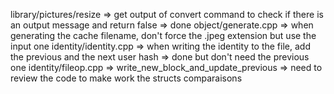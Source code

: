 library/pictures/resize => get output of convert command to check if there is an output message and return false => done
object/generate.cpp => when generating the cache filename, don't force the .jpeg extension but use the input one
identity/identity.cpp => when writing the identity to the file, add the previous and the next user hash => done but don't need the previous one
identity/fileop.cpp => write_new_block_and_update_previous => need to review the code to make work the structs comparaisons 